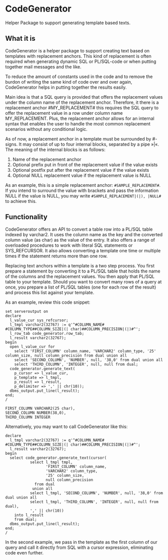 # CodeGenerator

Helper Package to support generating template based texts.

## What it is

CodeGenerator is a helper package to support creating text based on templates with replacement anchors. This kind of replacement is often required when generating dynamic SQL or PL/SQL-code or when putting together mail messages and the like.

To reduce the amount of constants used in the code and to remove the burdon of writing the same kind of code over and over again, CodeGenerator helps in putting together the results easily.

Main idea is that a SQL query is provided that offers the replacement values under the column name of the replacement anchor. Therefore, it there is a replacement anchor #MY_REPLACEMENT# this requires the SQL query to offer the replacement value in a row under column name MY_REPLACEMENT. Plus, the replacement anchor allows for an internal syntax that enables the user to handle the most common replacement scenarios without any conditional logic.

As of now, a replacement anchor in a template must be surrounded by #-signs. It may consist of up to four internal blocks, separated by a pipe »|«. The meaning of the internal blocks is as follows:

1. Name of the replacement anchor
2. Optional prefix put in front of the replacement value if the value exists
3. Optional postfix put after the replacement value if the value exists
4. Optional NULL replacement value if the replacement value is NULL

As an example, this is a simple replacement anchor: `#SAMPLE_REPLACEMENT#`. If you intend to surround the value with brackets and pass the information NULL if the value is NULL, you may write `#SAMPLE_REPLACEMENT|(|), |NULL#` to achieve this.

## Functionality

CodeGenerator offers an API to convert a table row into a PL/SQL table indexed by varchar2. It uses the column name as the key and the converted column value (as char) as the value of the entry. It also offers a range of overloaded procedures to work with literal SQL statements or SYS_REFCURSOR. It also allows converting a template one time or multiple times if the statement returns more than one row.

Replacing text anchors within a template is a two step process. You first prepare a statement by converting it to a PL/SQL table that holds the name of the columns and the replacement values. You then apply that PL/SQL table to your template. Should you want to convert many rows of a query at once, you prepare a list of PL/SQL tables (one for each row of the result) and process this list against your template.

As an example, review this code snippet:
```
set serveroutput on
declare
  l_value_cur sys_refcursor;
  l_tmpl varchar2(32767) := q'^#COLUMN_NAME# #COLUMN_TYPE##COLUMN_SIZE|(| char)##COLUMN_PRECISION|(|)#^';
  l_row_tab code_generator.row_tab;
  l_result varchar2(32767);
begin
  open l_value_cur for
    select 'FIRST_COLUMN' column_name, 'VARCHAR2' column_type, '25' column_size, null column_precision from dual union all
    select 'SECOND_COLUMN', 'NUMBER', null, '38,0' from dual union all
    select 'THIRD_COLUMN', 'INTEGER', null, null from dual;
  code_generator.generate_text(
    p_cursor => l_value_cur,
    p_template => l_tmpl,
    p_result => l_result,
    p_delimiter => ',' || chr(10));
  dbms_output.put_line(l_result);
end;
/

FIRST_COLUMN VARCHAR2(25 char),
SECOND_COLUMN NUMBER(38,0),
THIRD_COLUMN INTEGER

```

Alternatively, you may want to call CodeGenerator like this:

```
declare
  l_tmpl varchar2(32767) := q'^#COLUMN_NAME# #COLUMN_TYPE##COLUMN_SIZE|(| char)##COLUMN_PRECISION|(|)#^';
  l_result varchar2(32767);
begin
  select code_generator.generate_text(cursor(
           select l_tmpl tmpl, 
                  'FIRST_COLUMN' column_name, 
                  'VARCHAR2' column_type, 
                  '25' column_size, 
                  null column_precision 
             from dual 
            union all
           select l_tmpl, 'SECOND_COLUMN', 'NUMBER', null, '38,0' from dual union all
           select l_tmpl, 'THIRD_COLUMN', 'INTEGER', null, null from dual),
           ',' || chr(10))
    into l_result
    from dual;
  dbms_output.put_line(l_result);
end;
/
```

In the second example, we pass in the template as the first column of our query and call it directly from SQL with a cursor expression, eliminating code even further.
